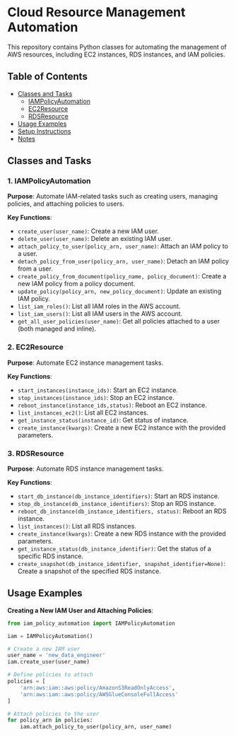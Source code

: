 # Cloud Resource Management Automation

This repository contains Python classes for automating the management of AWS resources, including EC2 instances, RDS instances, and IAM policies.

## Table of Contents

- [Classes and Tasks](#classes-and-tasks)
  - [IAMPolicyAutomation](#1-iampolicyautomation)
  - [EC2Resource](#2-ec2management)
  - [RDSResource](#3-rdsmanagement)
- [Usage Examples](#usage-examples)
- [Setup Instructions](#setup-instructions)
- [Notes](#notes)

## Classes and Tasks

### 1. IAMPolicyAutomation

**Purpose**: Automate IAM-related tasks such as creating users, managing policies, and attaching policies to users.

**Key Functions**:

- `create_user(user_name)`: Create a new IAM user.
- `delete_user(user_name)`: Delete an existing IAM user.
- `attach_policy_to_user(policy_arn, user_name)`: Attach an IAM policy to a user.
- `detach_policy_from_user(policy_arn, user_name)`: Detach an IAM policy from a user.
- `create_policy_from_document(policy_name, policy_document)`: Create a new IAM policy from a policy document.
- `update_policy(policy_arn, new_policy_document)`: Update an existing IAM policy.
- `list_iam_roles()`: List all IAM roles in the AWS account.
- `list_iam_users()`: List all IAM users in the AWS account.
- `get_all_user_policies(user_name)`: Get all policies attached to a user (both managed and inline).

### 2. EC2Resource

**Purpose**: Automate EC2 instance management tasks.

**Key Functions**:

- `start_instances(instance_ids)`: Start an EC2 instance.
- `stop_instances(instance_ids)`: Stop an EC2 instance.
- `reboot_instance(instance_ids,status)`: Reboot an EC2 instance.
- `list_instances_ec2()`: List all EC2 instances.
- `get_instance_status(instance_id)`: Get status of instance.
- `create_instance(kwargs)`: Create a new EC2 instance with the provided parameters.


### 3. RDSResource

**Purpose**: Automate RDS instance management tasks.

**Key Functions**:

- `start_db_instance(db_instance_identifiers)`: Start an RDS instance.
- `stop_db_instance(db_instance_identifiers)`: Stop an RDS instance.
- `reboot_db_instance(db_instance_identifiers, status)`: Reboot an RDS instance.
- `list_instances()`: List all RDS instances.
- `create_instance(kwargs)`: Create a new RDS instance with the provided parameters.
- `get_instance_status(db_instance_identifier)`: Get the status of a specific RDS instance.
- `create_snapshot(db_instance_identifier, snapshot_identifier=None)`: Create a snapshot of the specified RDS instance.

## Usage Examples

**Creating a New IAM User and Attaching Policies**:

```python
from iam_policy_automation import IAMPolicyAutomation

iam = IAMPolicyAutomation()

# Create a new IAM user
user_name = 'new_data_engineer'
iam.create_user(user_name)

# Define policies to attach
policies = [
    'arn:aws:iam::aws:policy/AmazonS3ReadOnlyAccess',
    'arn:aws:iam::aws:policy/AWSGlueConsoleFullAccess'
]

# Attach policies to the user
for policy_arn in policies:
    iam.attach_policy_to_user(policy_arn, user_name)
